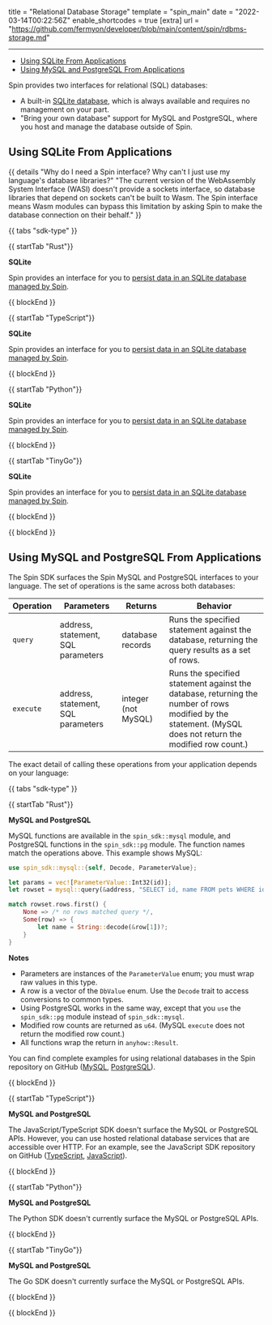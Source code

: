 title = "Relational Database Storage"
template = "spin_main"
date = "2022-03-14T00:22:56Z"
enable_shortcodes = true
[extra]
url = "https://github.com/fermyon/developer/blob/main/content/spin/rdbms-storage.md"

---
- [Using SQLite From Applications](#using-sqlite-from-applications)
- [Using MySQL and PostgreSQL From Applications](#using-mysql-and-postgresql-from-applications)

Spin provides two interfaces for relational (SQL) databases:

* A built-in [SQLite database](/spin/sqlite-api-guide), which is always available and requires no management on your part.
* "Bring your own database" support for MySQL and PostgreSQL, where you host and manage the database outside of Spin.

## Using SQLite From Applications

{{ details "Why do I need a Spin interface? Why can't I just use my language's database libraries?" "The current version of the WebAssembly System Interface (WASI) doesn't provide a sockets interface, so database libraries that depend on sockets can't be built to Wasm. The Spin interface means Wasm modules can bypass this limitation by asking Spin to make the database connection on their behalf." }}

{{ tabs "sdk-type" }}

{{ startTab "Rust"}}

**SQLite**

Spin provides an interface for you to [persist data in an SQLite database managed by Spin](https://developer.fermyon.com/spin/sqlite-api-guide).

{{ blockEnd }}

{{ startTab "TypeScript"}}

**SQLite**

Spin provides an interface for you to [persist data in an SQLite database managed by Spin](https://developer.fermyon.com/spin/sqlite-api-guide).

{{ blockEnd }}

{{ startTab "Python"}}

**SQLite**

Spin provides an interface for you to [persist data in an SQLite database managed by Spin](https://developer.fermyon.com/spin/sqlite-api-guide).

{{ blockEnd }}

{{ startTab "TinyGo"}}

**SQLite**

Spin provides an interface for you to [persist data in an SQLite database managed by Spin](https://developer.fermyon.com/spin/sqlite-api-guide).

{{ blockEnd }}

{{ blockEnd }}

## Using MySQL and PostgreSQL From Applications

The Spin SDK surfaces the Spin MySQL and PostgreSQL interfaces to your language. The set of operations is the same across both databases:

| Operation  | Parameters                          | Returns             | Behavior |
|------------|-------------------------------------|---------------------|----------|
| `query`    | address, statement, SQL parameters  | database records    | Runs the specified statement against the database, returning the query results as a set of rows. |
| `execute`  | address, statement, SQL parameters  | integer (not MySQL) | Runs the specified statement against the database, returning the number of rows modified by the statement.  (MySQL does not return the modified row count.) |

The exact detail of calling these operations from your application depends on your language:

{{ tabs "sdk-type" }}

{{ startTab "Rust"}}

**MySQL and PostgreSQL**

MySQL functions are available in the `spin_sdk::mysql` module, and PostgreSQL functions in the `spin_sdk::pg` module. The function names match the operations above. This example shows MySQL:

```rust
use spin_sdk::mysql::{self, Decode, ParameterValue};

let params = vec![ParameterValue::Int32(id)];
let rowset = mysql::query(&address, "SELECT id, name FROM pets WHERE id = ?", &params)?;

match rowset.rows.first() {
    None => /* no rows matched query */,
    Some(row) => {
        let name = String::decode(&row[1])?;
    }
}
```

**Notes**

* Parameters are instances of the `ParameterValue` enum; you must wrap raw values in this type.
* A row is a vector of the `DbValue` enum. Use the `Decode` trait to access conversions to common types.
* Using PostgreSQL works in the same way, except that you `use` the `spin_sdk::pg` module instead of `spin_sdk::mysql`.
* Modified row counts are returned as `u64`. (MySQL `execute` does not return the modified row count.)
* All functions wrap the return in `anyhow::Result`.

You can find complete examples for using relational databases in the Spin repository on GitHub ([MySQL](https://github.com/fermyon/spin/tree/main/examples/rust-outbound-mysql), [PostgreSQL](https://github.com/fermyon/spin/tree/main/examples/rust-outbound-pg)).

{{ blockEnd }}

{{ startTab "TypeScript"}}

**MySQL and PostgreSQL**

The JavaScript/TypeScript SDK doesn't surface the MySQL or PostgreSQL APIs. However, you can use hosted relational database services that are accessible over HTTP. For an example, see the JavaScript SDK repository on GitHub ([TypeScript](https://github.com/fermyon/spin-js-sdk/tree/main/examples/typescript/planetscale), [JavaScript](https://github.com/fermyon/spin-js-sdk/tree/main/examples/javascript/planetscale)).

{{ blockEnd }}

{{ startTab "Python"}}

**MySQL and PostgreSQL**

The Python SDK doesn't currently surface the MySQL or PostgreSQL APIs.

{{ blockEnd }}

{{ startTab "TinyGo"}}

**MySQL and PostgreSQL**

The Go SDK doesn't currently surface the MySQL or PostgreSQL APIs.

{{ blockEnd }}

{{ blockEnd }}
